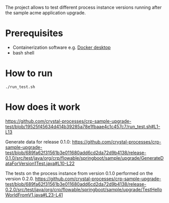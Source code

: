 The project allows to test different process instance versions running after the sample acme application upgrade.

# Prerequisites
- Containerization software e.g. [Docker desktop](https://www.docker.com/products/docker-desktop/)
- bash shell

# How to run
```shell
./run_test.sh
```
# How does it work
https://github.com/crystal-processes/crp-sample-upgrade-test/blob/19525f45634d414b39285a78e1fbaae4c1c457c7/run_test.sh#L1-L13

Generate data for release 0.1.0:
https://github.com/crystal-processes/crp-sample-upgrade-test/blob/689fa62f31561b3e011680add6cd2da72d9b4138/release-0.1.0/src/test/java/org/crp/flowable/springboot/sample/upgrade/GenerateDataForVersion1Test.java#L10-L22

The tests on the process instance from version 0.1.0 performed on the version 0.2.0.
https://github.com/crystal-processes/crp-sample-upgrade-test/blob/689fa62f31561b3e011680add6cd2da72d9b4138/release-0.2.0/src/test/java/org/crp/flowable/springboot/sample/upgrade/TestHelloWorldFromV1.java#L23-L41